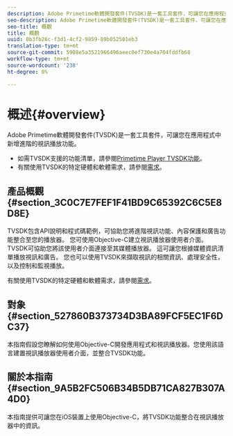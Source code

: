 ```yaml
---
description: Adobe Primetime軟體開發套件(TVSDK)是一套工具套件，可讓您在應用程式中新增進階的視訊播放功能。
seo-description: Adobe Primetime軟體開發套件(TVSDK)是一套工具套件，可讓您在應用程式中新增進階的視訊播放功能。
seo-title: 概觀
title: 概觀
uuid: 0b3fb26c-f3d1-4cf2-9859-89b052501eb3
translation-type: tm+mt
source-git-commit: 5908e5a3521966496aeec0ef730e4a704fddfb68
workflow-type: tm+mt
source-wordcount: '238'
ht-degree: 0%

---
```



# 概述{#overview}

Adobe Primetime軟體開發套件(TVSDK)是一套工具套件，可讓您在應用程式中新增進階的視訊播放功能。

* 如需TVSDK支援的功能清單，請參閱[Primetime Player TVSDK功能](../c-psdk-ios-1.4-overview/c-psdk-ios-1.4-overview-of-the-player.md)。
* 有關使用TVSDK的特定硬體和軟體需求，請參閱[需求](../c-psdk-ios-1.4-overview/c-psdk-ios-1.4-requirements.md)。

## 產品概觀{#section_3C0C7E7FEF1F41BD9C65392C6C5E8D8E}

TVSDK包含API說明和程式碼範例，可協助您將進階視訊功能、內容保護和廣告功能整合至您的播放器。 您可使用Objective-C建立視訊播放器使用者介面。 TVSDK可協助您將該使用者介面連接至其媒體播放器。 這可讓您根據媒體資訊清單播放視訊和廣告。 您也可以使用TVSDK來擷取視訊的相關資訊、處理安全性，以及控制和監視播放。

有關使用TVSDK的特定硬體和軟體需求，請參閱[需求](../c-psdk-ios-1.4-overview/c-psdk-ios-1.4-requirements.md)。

## 對象{#section_527860B373734D3BA89FCF5EC1F6DC37}

本指南假設您瞭解如何使用Objective-C開發應用程式和視訊播放器。您使用該語言建置視訊播放器使用者介面，並整合TVSDK功能。

## 關於本指南{#section_9A5B2FC506B34B5DB71CA827B307A4D0}

本指南提供可讓您在iOS裝置上使用Objective-C，將TVSDK功能整合在視訊播放器中的資訊。
